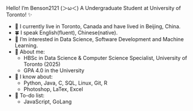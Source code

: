 Hello! I’m Benson2121 \(＞ω＜) A Undergraduate Student at University of Toronto! ✨
- 🍃 I currently live in Toronto, Canada and have lived in Beijing, China.
- 🍀 I speak English(fluent), Chinese(native).
- 👀 I’m interested in Data Science, Software Development and Machine Learning.
- 💞️ About me:
  - HBSc in Data Science & Computer Science Specialist, University of Toronto (2025)
  - GPA 4.0 in the University
- 🌱 I know about:
  - Python, Java, C, SQL, Linux, Git, R
  - Photoshop, LaTex, Excel
- 🌲 To-do list:
  - JavaScript, GoLang
